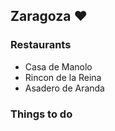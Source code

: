 ## Zaragoza :heart:

### Restaurants
- Casa de Manolo
- Rincon de la Reina
- Asadero de Aranda

### Things to do
